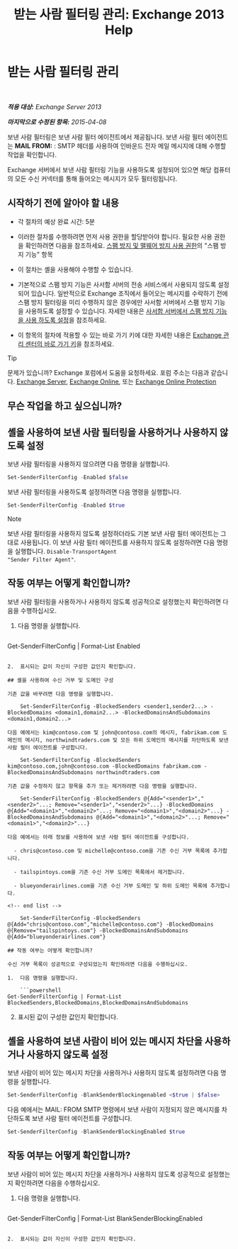 ﻿---
title: '받는 사람 필터링 관리: Exchange 2013 Help'
TOCTitle: 받는 사람 필터링 관리
ms:assetid: a7f4b3e1-2970-45ad-911e-a9f46d880d3d
ms:mtpsurl: https://technet.microsoft.com/ko-kr/library/Bb124087(v=EXCHG.150)
ms:contentKeyID: 50483897
ms.date: 05/22/2018
mtps_version: v=EXCHG.150
ms.translationtype: MT
---

# 받는 사람 필터링 관리

 

_**적용 대상:** Exchange Server 2013_

_**마지막으로 수정된 항목:** 2015-04-08_

보낸 사람 필터링은 보낸 사람 필터 에이전트에서 제공됩니다. 보낸 사람 필터 에이전트는 **MAIL FROM:** : SMTP 헤더를 사용하여 인바운드 전자 메일 메시지에 대해 수행할 작업을 확인합니다.

Exchange 서버에서 보낸 사람 필터링 기능을 사용하도록 설정되어 있으면 해당 컴퓨터의 모든 수신 커넥터를 통해 들어오는 메시지가 모두 필터링됩니다.

## 시작하기 전에 알아야 할 내용

  - 각 절차의 예상 완료 시간: 5분

  - 이러한 절차를 수행하려면 먼저 사용 권한을 할당받아야 합니다. 필요한 사용 권한을 확인하려면 다음을 참조하세요. [스팸 방지 및 맬웨어 방지 사용 권한](anti-spam-and-anti-malware-permissions-exchange-2013-help.md)의 "스팸 방지 기능" 항목

  - 이 절차는 셸을 사용해야 수행할 수 있습니다.

  - 기본적으로 스팸 방지 기능은 사서함 서버의 전송 서비스에서 사용되지 않도록 설정되어 있습니다. 일반적으로 Exchange 조직에서 들어오는 메시지를 수락하기 전에 스팸 방지 필터링을 미리 수행하지 않은 경우에만 사서함 서버에서 스팸 방지 기능을 사용하도록 설정할 수 있습니다. 자세한 내용은 [사서함 서버에서 스팸 방지 기능을 사용 하도록 설정](enable-anti-spam-functionality-on-mailbox-servers-exchange-2013-help.md)을 참조하세요.

  - 이 항목의 절차에 적용할 수 있는 바로 가기 키에 대한 자세한 내용은 [Exchange 관리 센터의 바로 가기 키](keyboard-shortcuts-in-the-exchange-admin-center-exchange-online-protection-help.md)을 참조하세요.


> [!TIP]
> 문제가 있습니까? Exchange 포럼에서 도움을 요청하세요. 포럼 주소는 다음과 같습니다. <A href="https://go.microsoft.com/fwlink/p/?linkid=60612">Exchange Server</A>, <A href="https://go.microsoft.com/fwlink/p/?linkid=267542">Exchange Online</A>, 또는 <A href="https://go.microsoft.com/fwlink/p/?linkid=285351">Exchange Online Protection</A>



## 무슨 작업을 하고 싶으십니까?

## 셸을 사용하여 보낸 사람 필터링을 사용하거나 사용하지 않도록 설정

보낸 사람 필터링을 사용하지 않으려면 다음 명령을 실행합니다.

```powershell
Set-SenderFilterConfig -Enabled $false
```

보낸 사람 필터링을 사용하도록 설정하려면 다음 명령을 실행합니다.

```powershell
Set-SenderFilterConfig -Enabled $true
```


> [!NOTE]
> 보낸 사람 필터링을 사용하지 않도록 설정하더라도 기본 보낸 사람 필터 에이전트는 그대로 사용됩니다. 이 보낸 사람 필터 에이전트를 사용하지 않도록 설정하려면 다음 명령을 실행합니다. <CODE>Disable-TransportAgent "Sender Filter Agent"</CODE>.



## 작동 여부는 어떻게 확인합니까?

보낸 사람 필터링을 사용하거나 사용하지 않도록 성공적으로 설정했는지 확인하려면 다음을 수행하십시오.

1.  다음 명령을 실행합니다.
    
    ```powershell
Get-SenderFilterConfig | Format-List Enabled
```

2.  표시되는 값이 자신이 구성한 값인지 확인합니다.

## 셸을 사용하여 수신 거부 및 도메인 구성

기존 값을 바꾸려면 다음 명령을 실행합니다.

    Set-SenderFilterConfig -BlockedSenders <sender1,sender2...> -BlockedDomains <domain1,domain2...> -BlockedDomainsAndSubdomains <domain1,domain2...>

다음 예에서는 kim@contoso.com 및 john@contoso.com의 메시지, fabrikam.com 도메인의 메시지, northwindtraders.com 및 모든 하위 도메인의 메시지를 차단하도록 보낸 사람 필터 에이전트를 구성합니다.

    Set-SenderFilterConfig -BlockedSenders kim@contoso.com,john@contoso.com -BlockedDomains fabrikam.com -BlockedDomainsAndSubdomains northwindtraders.com

기존 값을 수정하지 않고 항목을 추가 또는 제거하려면 다음 명령을 실행합니다.

    Set-SenderFilterConfig -BlockedSenders @{Add="<sender1>","<sender2>"...; Remove="<sender1>","<sender2>"...} -BlockedDomains @{Add="<domain1>","<domain2>"...; Remove="<domain1>","<domain2>"...} -BlockedDomainsAndSubdomains @{Add="<domain1>","<domain2>"...; Remove="<domain1>","<domain2>"...}

다음 예에서는 아래 정보를 사용하여 보낸 사람 필터 에이전트를 구성합니다.

  - chris@contoso.com 및 michelle@contoso.com을 기존 수신 거부 목록에 추가합니다.

  - tailspintoys.com을 기존 수신 거부 도메인 목록에서 제거합니다.

  - blueyonderairlines.com을 기존 수신 거부 도메인 및 하위 도메인 목록에 추가합니다.

<!-- end list -->

    Set-SenderFilterConfig -BlockedSenders @{Add="chris@contoso.com","michelle@contoso.com"} -BlockedDomains @{Remove="tailspintoys.com"} -BlockedDomainsAndSubdomains @{Add="blueyonderairlines.com"}

## 작동 여부는 어떻게 확인합니까?

수신 거부 목록이 성공적으로 구성되었는지 확인하려면 다음을 수행하십시오.

1.  다음 명령을 실행합니다.
    
    ```powershell
Get-SenderFilterConfig | Format-List BlockedSenders,BlockedDomains,BlockedDomainsAndSubdomains
```

2.  표시된 값이 구성한 값인지 확인합니다.

## 셸을 사용하여 보낸 사람이 비어 있는 메시지 차단을 사용하거나 사용하지 않도록 설정

보낸 사람이 비어 있는 메시지 차단을 사용하거나 사용하지 않도록 설정하려면 다음 명령을 실행합니다.

```powershell
Set-SenderFilterConfig -BlankSenderBlockingenabled <$true | $false>
```

다음 예에서는 MAIL: FROM SMTP 명령에서 보낸 사람이 지정되지 않은 메시지를 차단하도록 보낸 사람 필터 에이전트를 구성합니다.

```powershell
Set-SenderFilterConfig -BlankSenderBlockingEnabled $true
```

## 작동 여부는 어떻게 확인합니까?

보낸 사람이 비어 있는 메시지 차단을 사용하거나 사용하지 않도록 성공적으로 설정했는지 확인하려면 다음을 수행하십시오.

1.  다음 명령을 실행합니다.
    
    ```powershell
Get-SenderFilterConfig | Format-List BlankSenderBlockingEnabled
```

2.  표시되는 값이 자신이 구성한 값인지 확인합니다.

